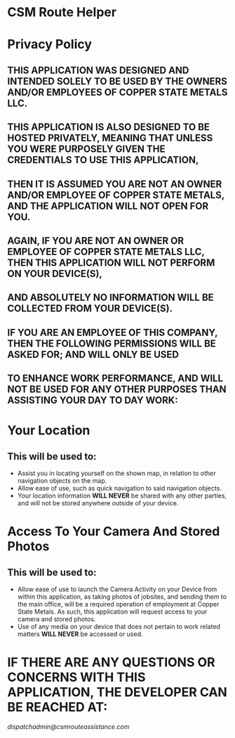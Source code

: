 # CSM Route Helper

# Privacy Policy

## THIS APPLICATION WAS DESIGNED AND INTENDED SOLELY TO BE USED BY THE OWNERS AND/OR EMPLOYEES OF COPPER STATE METALS LLC.

## THIS APPLICATION IS ALSO DESIGNED TO BE HOSTED PRIVATELY, MEANING THAT UNLESS YOU WERE PURPOSELY GIVEN THE CREDENTIALS TO USE THIS APPLICATION,
## THEN IT IS ASSUMED YOU ARE NOT AN OWNER AND/OR EMPLOYEE OF COPPER STATE METALS, AND THE APPLICATION WILL NOT OPEN FOR YOU.

## AGAIN, IF **YOU ARE NOT** AN OWNER OR EMPLOYEE OF COPPER STATE METALS LLC, THEN THIS APPLICATION **WILL NOT PERFORM** ON YOUR DEVICE(S),
## AND ABSOLUTELY NO INFORMATION WILL BE COLLECTED FROM YOUR DEVICE(S).

## IF **YOU ARE** AN EMPLOYEE OF THIS COMPANY, THEN THE FOLLOWING PERMISSIONS WILL BE ASKED FOR; AND WILL ONLY BE USED
## TO ENHANCE WORK PERFORMANCE, AND WILL NOT BE USED FOR ANY OTHER PURPOSES THAN ASSISTING YOUR DAY TO DAY WORK:
 

# Your Location
## This will be used to:
- Assist you in locating yourself on the shown map, in relation to other navigation objects on the map.
- Allow ease of use, such as quick navigation to said navigation objects.
- Your location information **WILL NEVER** be shared with any other parties, and will not be stored anywhere outside of your device.


# Access To Your Camera And Stored Photos
## This will be used to:
- Allow ease of use to launch the Camera Activity on your Device from within this application, as taking photos of jobsites, and sending them to the main office, will be a required operation of employment at Copper State Metals. As such, this application will request access to your camera and stored photos.
- Use of any media on your device that does not pertain to work related matters **WILL NEVER** be accessed or used.

# IF THERE ARE ANY QUESTIONS OR CONCERNS WITH THIS APPLICATION, THE DEVELOPER CAN BE REACHED AT:
_dispatchadmin@csmrouteassistance.com_
